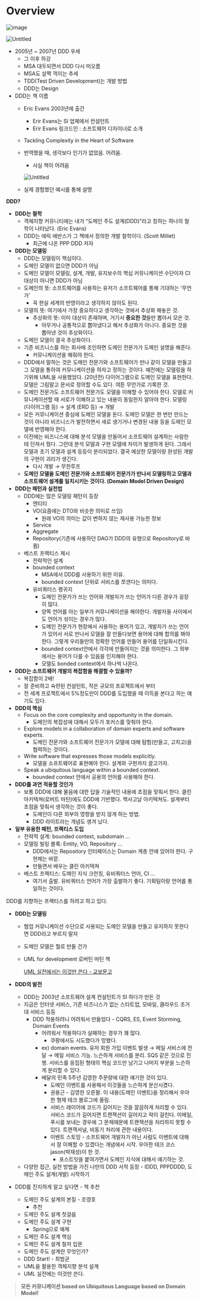 # Overview

![image](https://github.com/eastperson/TIL/assets/66561524/b4fc3acf-42a6-46e7-a517-052e4de9dbc0)

![Untitled](https://s3-us-west-2.amazonaws.com/secure.notion-static.com/68368942-471f-422a-8349-bc9a47bd2e61/Untitled.png)

- 2005년 ~ 2007년 DDD 우세
    - 그 이후 하강
    - MSA 대두되면서 DDD 다시 떠오름
    - MSA도 살짝 꺽이는 추세
    - TDD(Test Driven Development)는 개발 방법
    - DDD는 Design
- DDD는 책 이름
    - Eric Evans 2003년에 출간
        - Erir Evans는 SI 업체에서 컨설턴트
        - Erir Evans 링크드인 : 소프트웨어 디자이너로 소개
    - Tackling Complexity in the Heart of Software
    - 번역했을 때, 생각보다 인기가 없었음. 어려움.
        - 사실 책이 어려움
        
        ![Untitled](https://s3-us-west-2.amazonaws.com/secure.notion-static.com/3429a08e-e1e6-46bf-9361-2208f29469ab/Untitled.png)
        
    - 실제 경험했던 예시를 통해 설명

**DDD?**

- **DDD는 철학**
    - 객체지향 커뮤니티에는 내가 “도메인 주도 설계(DDD)”라고 칭하는 하나의 철학이 나타났다. (Eric Evans)
    - DDD는 에릭 에반스가 그 책에서 정의한 개발 철학이다. (Scott Millet)
        - 최근에 나온 PPP DDD 저자
- **DDD는 모델링**
    - DDD는 모델링이 핵심이다.
    - 도메인 모델이 없으면 DDD가 아님
    - 도메인 모델이 모델링, 설계, 개발, 유지보수의 핵심 커뮤니케이션 수단이자 CI 대상이 아니면 DDD가 아님
    - 도메인의 뜻: 소프트웨어를 사용하는 유저가 소프트웨어를 통해 기대하는 ‘무언가’
        - 꼭 현실 세계의 반영이라고 생각하지 않아도 된다.
    - 모델의 뜻: 여기에서 가장 중요하다고 생각하는 것에서 추상화 해놓은 것.
        - 추상화의 뜻: 이미 대상이 존재하며, 거기서 **중요한 것**들만 뽑아서 모은 것.
            - 아무거나 공통적으로 뽑아냈다고 해서 추상화가 아니다. 중요한 것을 뽑아낸 것이 추상화이다.
    - 도메인 모델이 결국 추상화이다.
    - 기존 비즈니스를 하는 회사에 조인하면 도메인 전문가가 도메인 설명을 해준다.
        - 커뮤니케이션을 해줘야 한다.
    - DDD에서 말하는 것은 도메인 전문가와 소프트웨어가 만나 같이 모델을 만들고 그 모델을 통하여 커뮤니케이션을 하자고 정하는 것이다. 예전에는 모델링을 하기위해 UML을 사용했었다. (20년전) 다이어그램으로 도메인 모델을 표현한다. 모델은 그림말고 문서로 정의할 수도 있다. 여튼 무언가로 기록한 것.
    - 도메인 전문가도 소프트웨어 전문가도 모델을 이해할 수 있어야 한다. 모델로 커뮤니케이션할 때 서로가 이해하고 있는 내용이 동일한지 알아야 한다. 모델링 (다이어그램 등) → 설계 (ERD 등) → 개발
    - 모든 커뮤니케이션 중심에 도메인 모델을 둔다. 도메인 모델은 한 번만 만드는 것이 아니라 비즈니스가 발전하면서 새로 생기거나 변경된 내용 등을 도메인 모델에 반영해야 한다.
    - 이전에는 비즈니스에 대해 분석 모델을 만들어서 소프트웨어 설계하는 사람한테 던져서 줬다. 그런데 분석 모델과 구현 모델에 차이가 발생하게 된다. 그래서 모델과 초기 모델과 설계 등등이 분리되었다. 결국 예상한 모델이랑 완성된 개발의 구현이 괴리가 생긴다.
        - 다시 개발 → 무한루프
    - **도메인 모델을 도메인 전문가와 소프트웨어 전문가가 만나서 모델링하고 모델과 소프트웨어 설계를 일치시키는 것이다. (Domain Model Driven Design)**
- **DDD는 패턴과 실천법**
    - DDD에는 많은 모델링 패턴이 등장
        - 엔티티
        - VO(요즘에는 DTO와 비슷한 의미로 쓰임)
            - 원래 VO의 의미는 값이 변하지 않는 재사용 가능한 정보
        - Service
        - Aggregate
        - Repository(기존에 사용하던 DAO가 DDD의 유행으로 Repository로 바뀜)
    - 베스트 프랙티스 제시
        - 전략적인 설계
        - bounded context
            - MSA에서 DDD를 사용하기 위한 이유.
            - bounded context 단위로 서비스를 쪼갠다는 의미다.
        - 유비쿼터스 랭귀지
            - 도메인 전문가가 쓰는 언어와 개발자가 쓰는 언어가 다른 경우가 굉장히 많다.
            - 양쪽 언어를 아는 일부가 커뮤니케이션을 해야한다. 개발자들 사이에서도 언어가 섞이는 경우가 많다.
            - 도메인 전문가가 현장에서 사용하는 용어가 있고, 개발자가 쓰는 언어가 있어서 서로 만나서 모델을 잘 만들다보면 용어에 대해 합의를 봐야한다. 그렇게 우리들만의 정확한 언어를 만들어 용어를 단일화시킨다.
            - bounded context안에서 각각에 만들어지는 것을 의미한다. 그 외부에서는 용어가 다를 수 있음을 인지해야 한다.
            - 모델도 bonded context에서 하나씩 나온다.
- **DDD는 소프트웨어 개발의 복잡함을 해결할 수 있을까?**
    - 복잡함이 2배!
    - 잘 준비하고 숙련된 컨설턴트, 작은 규모의 프로젝트에서 부터
    - 전 세계 프로젝트에서 5%정도만이 DDD를 도입했을 때 이득을 본다고 하는 얘기도 있다.
- **DDD의 핵심**
    - Focus on the core complexity and opportunity in the domain.
        - 도메인의 복잡성에 대해서 모두가 포커스를 맞춰야 한다.
    - Explore models in a collaboration of domain experts and software experts.
        - 도메인 전문가와 소프트웨어 전문가가 모델에 대해 탐험(만들고, 고치고)을 협력하는 것이다.
    - Write software that expresses those models explicitly.
        - 모델을 소프트웨어로 표현해야 한다. 설계와 구현까지 끌고가자.
    - Speak a ubiquitous language within a bounded context.
        - bounded context 안에서 공용의 언어를 사용해야 한다.
- **DDD를 과연 적용할 것인가**
    - 보통 DDD에 대해 물음에 대한 답을 기술적인 내용에 초점을 맞춰서 한다. 클린 아키텍쳐(로버트 마틴)에도 DDD에 기반했다. 헥사고날 아키텍쳐도. 설계부터 초점을 맞춰서 생각하는 것이 좋다.
        - 도메인이 다른 외부의 영향을 받지 않게 하는 방법.
        - DDD 라이트라는 개념도 생겨 났다.
- **일부 유용한 패턴, 프랙티스 도입**
    - 전략적 설계: bounded context, subdomain …
    - 모델링 빌링 블록: Entity, VO, Repository …
        - DDD에서는 Repository 인터페이스는 Domain 계층 안에 있어야 한다. 구현체는 바깥.
        - 만들면서 배우는 클린 아키텍쳐
    - 베스트 프랙티스: 도메인 지식 크런칭, 유비쿼터스 언어, CI …
        - 여기서 출발. 유비쿼터스 언어가 가장 출발하기 좋다. 기획팀이랑 언어를 통일하는 것이다.

DDD를 지향하는 프랙티스를 하려고 하고 있다.

- **DDD는 모델링**
    - 협업 커뮤니케이션 수단으로 사용되는 도메인 모델을 만들고 유지하지 못한다면 DDD라고 부르지 말자
    - 도메인 모델은 뭘로 만들 건가
    - UML for development 로버틴 마틴 책
        
        [UML 실전에서는 이것만 쓴다 - 교보문고](http://www.kyobobook.co.kr/product/detailViewKor.laf?mallGb=KOR&ejkGb=KOR&barcode=9788991268937)
        
- **DDD의 발전**
    - DDD는 2003년 소프트웨어 설계 컨설턴트가 SI 하다가 만든 것
    - 지금은 인터넷 서비스, 기존 비즈니스가 없는 스타트업, 모바일, 클라우드 초거대 서비스 등등
        - DDD 적용하려니 어려워서 만들었다 - CQRS, ES, Event Storming, Domain Events
            - 어려워서 적용하다가 실패하는 경우가 꽤 많다.
                - 쿠팡에서도 시도했다가 망했다.
            - ex) domain events. 유저 회원 가입 이벤트 발생 → 메일 서비스에 전달 → 메일 서비스 기능. 느슨하게 서비스를 분리. SQS 같은 것으로 진행. 서비스를 응집된 형태의 핵심 코드만 남기고 나머지 부분을 느슨하게 분리할 수 있다.
            - 배달의 민족 5주년 김영한 주문량에 대한 얘기한 것이 있다.
                - 도메인 이벤트를 사용해서 이것들을 느슨하게 분산시켰다.
                - 권용근 - 김영한 오른팔. 이 내용(도메인 이벤트)을 정리해서 우아한 형제 테크 블로그에 올림.
                - 서비스 레이어에 코드가 길어지는 것을 깔끔하게 처리할 수 있다. 서비스 코드가 길어지면 트랜잭션이 길어지고 락이 걸린다. 이메일, 푸시를 보내는 경우에 그 문제때문에 트랜잭션을 처리하지 못할 수 있다. 트랜잭셔널, 비동기 처리에 관한 내용이다.
                - 이벤트 스토밍 - 소프트웨어 개발자가 아닌 사람도 이벤트에 대해서 잘 이해할 수 있겠다는 개념에서 시작. 우아한 테크 코스 jason(박재성)이 한 것.
                    - 포스트잇을 붙여가면서 도메인 지식에 대해서 얘기하는 것.
    - 다양한 접근, 실천 방법을 가진 나만의 DDD 서적 등장 - IDDD, PPPDDDD, 도메인 주도 설계(개발) 시작하기
- DDD를 진지하게 알고 싶다면 - 책 추천
    - 도메인 주도 설계의 본질 - 조영호
        - 추천
    - 도메인 주도 설계 첫걸음
    - 도메인 주도 설계 구현
        - Spring으로 예제
    - 도메인 주도 설계 핵심
    - 도메인 주도 설계 철저 입문
    - 도메인 주도 설계란 무엇인가?
    - DDD Start! - 최범균
    - UML을 활용한 객체지향 분석 설계
    - UML 실전에는 이것만 쓴다.

> **모든 커뮤니케이션 based on Ubiquitous Language based on Domain Model!**
